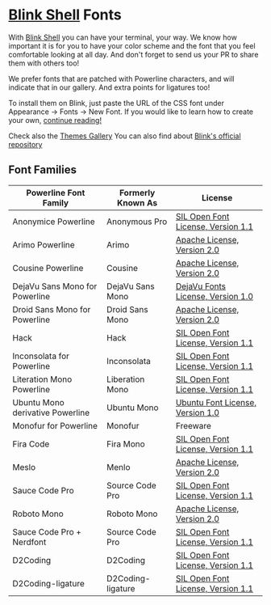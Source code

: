 # [Blink Shell](http://www.blink.sh) Fonts

With [Blink Shell](http://www.blink.sh) you can have your terminal, your way. We know how important it is for you to have your color scheme and the font that you feel comfortable looking at all day. And don't forget to send us your PR to share them with others too!

We prefer fonts that are patched with Powerline characters, and will indicate that in our gallery. And extra points for ligatures too!

To install them on Blink, just paste the URL of the CSS font under Appearance -> Fonts -> New Font. If you would like to learn how to create your own, [continue reading!](https://github.com/blinksh/blink/blob/raw/Resources/FontsAndThemes.md)

Check also the [Themes Gallery](https://github.com/blinksh/themes)
You can also find about [Blink's official repository](https://github.com/blinksh/blink)

## Font Families

 Powerline Font Family                 | Formerly Known As       | License
---------------------------------------|-------------------------|------------------------------------
 Anonymice Powerline                   | Anonymous Pro           | [SIL Open Font License, Version 1.1](http://scripts.sil.org/OFL_web)
 Arimo Powerline                       | Arimo                   | [Apache License, Version 2.0](http://www.apache.org/licenses/LICENSE-2.0)
 Cousine Powerline                     | Cousine                 | [Apache License, Version 2.0](http://www.apache.org/licenses/LICENSE-2.0)
 DejaVu Sans Mono for Powerline        | DejaVu Sans Mono        | [DejaVu Fonts License, Version 1.0](http://dejavu-fonts.org/wiki/License)
 Droid Sans Mono for Powerline         | Droid Sans Mono         | [Apache License, Version 2.0](http://www.apache.org/licenses/LICENSE-2.0)
 Hack                                  | Hack                    | [SIL Open Font License, Version 1.1](http://scripts.sil.org/OFL_web)
 Inconsolata for Powerline             | Inconsolata             | [SIL Open Font License, Version 1.1](http://scripts.sil.org/OFL_web)
 Literation Mono Powerline             | Liberation Mono         | [SIL Open Font License, Version 1.1](http://scripts.sil.org/OFL_web)
 Ubuntu Mono derivative Powerline      | Ubuntu Mono             | [Ubuntu Font License, Version 1.0](http://font.ubuntu.com/ufl/ubuntu-font-licence-1.0.txt)
 Monofur for Powerline                 | Monofur                 | Freeware
 Fira Code   			       | Fira Mono		 | [SIL Open Font License, Version 1.1](http://scripts.sil.org/OFL_web)
 Meslo				       | Menlo			 | [Apache License, Version 2.0](http://www.apache.org/licenses/LICENSE-2.0)
 Sauce Code Pro			       | Source Code Pro	 | [SIL Open Font License, Version 1.1](http://scripts.sil.org/OFL_web)
 Roboto Mono			       | Roboto Mono 		 | [Apache License, Version 2.0](http://www.apache.org/licenses/LICENSE-2.0)
 Sauce Code Pro + Nerdfont | Source Code Pro | [SIL Open Font License, Version 1.1](http://scripts.sil.org/OFL_web)
 D2Coding                              | D2Coding                | [SIL Open Font License, Version 1.1](http://scripts.sil.org/OFL_web)
 D2Coding-ligature                     | D2Coding-ligature       | [SIL Open Font License, Version 1.1](http://scripts.sil.org/OFL_web)
